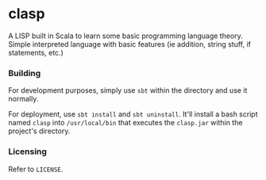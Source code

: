 # clasp

A LISP built in Scala to learn some basic programming language theory. Simple
interpreted language with basic features (ie addition, string stuff, if
statements, etc.)

### Building

For development purposes, simply use `sbt` within the directory and use it
normally.

For deployment, use `sbt install` and `sbt uninstall`. It'll install a bash
script named `clasp` into `/usr/local/bin` that executes the `clasp.jar` within
the project's directory.

### Licensing

Refer to `LICENSE`.
